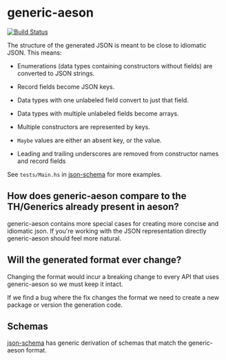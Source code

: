 # generic-aeson

[![Build Status](https://travis-ci.org/silkapp/generic-aeson.svg?branch=master)](https://travis-ci.org/silkapp/generic-aeson)

The structure of the generated JSON is meant to be close to
idiomatic JSON. This means:

* Enumerations (data types containing constructors without fields) are converted to JSON strings.

* Record fields become JSON keys.

* Data types with one unlabeled field convert to just that field.

* Data types with multiple unlabeled fields become arrays.

* Multiple constructors are represented by keys.

* `Maybe` values are either an absent key, or the value.

* Leading and trailing underscores are removed from constructor names and record fields

See `tests/Main.hs` in [json-schema](http://hackage.haskell.org/package/json-schema) for more examples.


## How does generic-aeson compare to the TH/Generics already present in aeson?

generic-aeson contains more special cases for creating more concise
and idiomatic json. If you're working with the JSON representation
directly generic-aeson should feel more natural.

## Will the generated format ever change?

Changing the format would incur a breaking change to every API that
uses generic-aeson so we must keep it intact.

If we find a bug where the fix changes the format we need to create a
new package or version the generation code.

## Schemas

[json-schema](http://hackage.haskell.org/package/json-schema) has
generic derivation of schemas that match the generic-aeson format.
